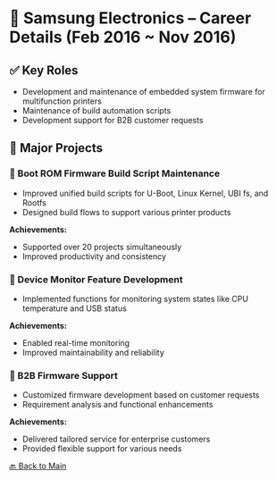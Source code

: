 # 🏢 Samsung Electronics – Career Details (Feb 2016 ~ Nov 2016)

## ✅ Key Roles
- Development and maintenance of embedded system firmware for multifunction printers
- Maintenance of build automation scripts
- Development support for B2B customer requests

## 📌 Major Projects

### 🔹 Boot ROM Firmware Build Script Maintenance
- Improved unified build scripts for U-Boot, Linux Kernel, UBI fs, and Rootfs
- Designed build flows to support various printer products

**Achievements:**
- Supported over 20 projects simultaneously
- Improved productivity and consistency

### 🔹 Device Monitor Feature Development
- Implemented functions for monitoring system states like CPU temperature and USB status

**Achievements:**
- Enabled real-time monitoring
- Improved maintainability and reliability

### 🔹 B2B Firmware Support
- Customized firmware development based on customer requests
- Requirement analysis and functional enhancements

**Achievements:**
- Delivered tailored service for enterprise customers
- Provided flexible support for various needs

[🔙 Back to Main](./README.md)

